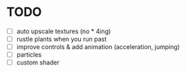 # TODO

- [ ] auto upscale textures (no \* 4ing)
- [ ] rustle plants when you run past
- [ ] improve controls & add animation (acceleration, jumping)
- [ ] particles
- [ ] custom shader
